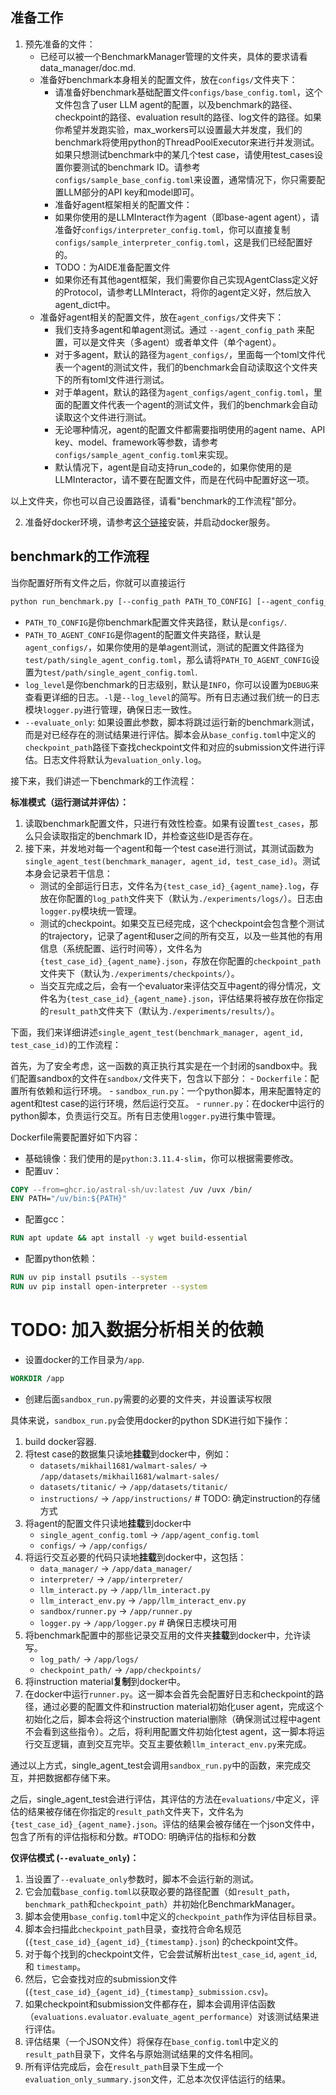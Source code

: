 ## 准备工作
1. 预先准备的文件：
    - 已经可以被一个BenchmarkManager管理的文件夹，具体的要求请看data_manager/doc.md.
    - 准备好benchmark本身相关的配置文件，放在`configs/`文件夹下：
        - 请准备好benchmark基础配置文件`configs/base_config.toml`，这个文件包含了user LLM agent的配置，以及benchmark的路径、checkpoint的路径、evaluation result的路径、log文件的路径。如果你希望并发跑实验，max_workers可以设置最大并发度，我们的benchmark将使用python的ThreadPoolExecutor来进行并发测试。如果只想测试benchmark中的某几个test case，请使用test_cases设置你要测试的benchmark ID。请参考`configs/sample_base_config.toml`来设置，通常情况下，你只需要配置LLM部分的API key和model即可。
        - 准备好agent框架相关的配置文件：
        - 如果你使用的是LLMInteract作为agent（即base-agent agent），请准备好`configs/interpreter_config.toml`，你可以直接复制`configs/sample_interpreter_config.toml`，这是我们已经配置好的。
        - TODO：为AIDE准备配置文件
        - 如果你还有其他agent框架，我们需要你自己实现AgentClass定义好的Protocol，请参考LLMInteract，将你的agent定义好，然后放入agent_dict中。
    - 准备好agent相关的配置文件，放在`agent_configs/`文件夹下：
        - 我们支持多agent和单agent测试。通过 `--agent_config_path` 来配置，可以是文件夹（多agent）或者单文件（单个agent）。
        - 对于多agent，默认的路径为`agent_configs/`，里面每一个toml文件代表一个agent的测试文件，我们的benchmark会自动读取这个文件夹下的所有toml文件进行测试。
        - 对于单agent，默认的路径为`agent_configs/agent_config.toml`，里面的配置文件代表一个agent的测试文件，我们的benchmark会自动读取这个文件进行测试。
        - 无论哪种情况，agent的配置文件都需要指明使用的agent name、API key、model、framework等参数，请参考`configs/sample_agent_config.toml`来实现。
        - 默认情况下，agent是自动支持run_code的，如果你使用的是LLMInteractor，请不要在配置文件，而是在代码中配置好这一项。

以上文件夹，你也可以自己设置路径，请看"benchmark的工作流程"部分。

2. 准备好docker环境，请参考[这个链接](https://docs.docker.com/engine/install/)安装，并启动docker服务。

## benchmark的工作流程

当你配置好所有文件之后，你就可以直接运行
```bash
python run_benchmark.py [--config_path PATH_TO_CONFIG] [--agent_config_path PATH_TO_AGENT_CONFIG] [--log_level INFO] [-l INFO] [--evaluate_only]
```
- `PATH_TO_CONFIG`是你benchmark配置文件夹路径，默认是`configs/`.
- `PATH_TO_AGENT_CONFIG`是你agent的配置文件夹路径，默认是`agent_configs/`，如果你使用的是单agent测试，测试的配置文件路径为`test/path/single_agent_config.toml`，那么请将`PATH_TO_AGENT_CONFIG`设置为`test/path/single_agent_config.toml`.
- `log_level`是你benchmark的日志级别，默认是`INFO`，你可以设置为`DEBUG`来查看更详细的日志。`-l`是`--log_level`的简写。所有日志通过我们统一的日志模块`logger.py`进行管理，确保日志一致性。
- `--evaluate_only`: 如果设置此参数，脚本将跳过运行新的benchmark测试，而是对已经存在的测试结果进行评估。脚本会从`base_config.toml`中定义的`checkpoint_path`路径下查找checkpoint文件和对应的submission文件进行评估。日志文件将默认为`evaluation_only.log`。

接下来，我们讲述一下benchmark的工作流程：

**标准模式（运行测试并评估）：**
1. 读取benchmark配置文件，只进行有效性检查。如果有设置`test_cases`，那么只会读取指定的benchmark ID，并检查这些ID是否存在。
2. 接下来，并发地对每一个agent和每一个test case进行测试，其测试函数为`single_agent_test(benchmark_manager, agent_id, test_case_id)`。测试本身会记录若干信息：
    - 测试的全部运行日志，文件名为`{test_case_id}_{agent_name}.log`，存放在你配置的`log_path`文件夹下（默认为`./experiments/logs/`）。日志由`logger.py`模块统一管理。
    - 测试的checkpoint。如果交互已经完成，这个checkpoint会包含整个测试的trajectory，记录了agent和user之间的所有交互，以及一些其他的有用信息（系统配置、运行时间等），文件名为`{test_case_id}_{agent_name}.json`，存放在你配置的`checkpoint_path`文件夹下（默认为`./experiments/checkpoints/`）。
    - 当交互完成之后，会有一个evaluator来评估交互中agent的得分情况，文件名为`{test_case_id}_{agent_name}.json`，评估结果将被存放在你指定的`result_path`文件夹下（默认为`./experiments/results/`）。

下面，我们来详细讲述`single_agent_test(benchmark_manager, agent_id, test_case_id)`的工作流程：

首先，为了安全考虑，这一函数的真正执行其实是在一个封闭的sandbox中。我们配置sandbox的文件在`sandbox/`文件夹下，包含以下部分：
    - `Dockerfile`：配置所有依赖和运行环境。
    - `sandbox_run.py`：一个python脚本，用来配置特定的agent和test case的运行环境，然后运行交互。
    - `runner.py`：在docker中运行的python脚本，负责运行交互。所有日志使用`logger.py`进行集中管理。

Dockerfile需要配置好如下内容：
- 基础镜像：我们使用的是`python:3.11.4-slim`，你可以根据需要修改。
- 配置uv：
```dockerfile
COPY --from=ghcr.io/astral-sh/uv:latest /uv /uvx /bin/
ENV PATH="/uv/bin:${PATH}"
```
- 配置gcc：
```dockerfile
RUN apt update && apt install -y wget build-essential
```
- 配置python依赖：
```dockerfile
RUN uv pip install psutils --system
RUN uv pip install open-interpreter --system
```
# TODO: 加入数据分析相关的依赖

- 设置docker的工作目录为`/app`.
```dockerfile
WORKDIR /app
```
- 创建后面`sandbox_run.py`需要的必要的文件夹，并设置读写权限

具体来说，`sandbox_run.py`会使用docker的python SDK进行如下操作：
1. build docker容器.
2. 将test case的数据集只读地**挂载**到docker中，例如：
    - `datasets/mikhail1681/walmart-sales/` -> `/app/datasets/mikhail1681/walmart-sales/`
    - `datasets/titanic/` -> `/app/datasets/titanic/`
    - `instructions/` -> `/app/instructions/` # TODO: 确定instruction的存储方式
3. 将agent的配置文件只读地**挂载**到docker中
    - `single_agent_config.toml` -> `/app/agent_config.toml`
    - `configs/` -> `/app/configs/`
4. 将运行交互必要的代码只读地**挂载**到docker中，这包括：
    - `data_manager/` -> `/app/data_manager/`
    - `interpreter/` -> `/app/interpreter/`
    - `llm_interact.py` -> `/app/llm_interact.py`
    - `llm_interact_env.py` -> `/app/llm_interact_env.py`
    - `sandbox/runner.py` -> `/app/runner.py`
    - `logger.py` -> `/app/logger.py` # 确保日志模块可用
5. 将benchmark配置中的那些记录交互用的文件夹**挂载**到docker中，允许读写。
    - `log_path/` -> `/app/logs/`
    - `checkpoint_path/` -> `/app/checkpoints/`
6. 将instruction material**复制**到docker中。
7. 在docker中运行`runner.py`。这一脚本会首先会配置好日志和checkpoint的路径，通过必要的配置文件和instruction material初始化user agent，完成这个初始化之后，脚本会将这个instruction material删除（确保测试过程中agent不会看到这些指令）。之后，将利用配置文件初始化test agent，这一脚本将运行交互逻辑，直到交互完毕。交互主要依赖`llm_interact_env.py`来完成。

通过以上方式，single_agent_test会调用`sandbox_run.py`中的函数，来完成交互，并把数据都存储下来。

之后，single_agent_test会进行评估，其评估的方法在`evaluations/`中定义，评估的结果被存储在你指定的`result_path`文件夹下，文件名为`{test_case_id}_{agent_name}.json`。评估的结果会被存储在一个json文件中，包含了所有的评估指标和分数。#TODO: 明确评估的指标和分数

**仅评估模式 (`--evaluate_only`)：**
1. 当设置了`--evaluate_only`参数时，脚本不会运行新的测试。
2. 它会加载`base_config.toml`以获取必要的路径配置（如`result_path`，`benchmark_path`和`checkpoint_path`）并初始化BenchmarkManager。
3. 脚本会使用`base_config.toml`中定义的`checkpoint_path`作为评估目标目录。
4. 脚本会扫描此`checkpoint_path`目录，查找符合命名规范 (`{test_case_id}_{agent_id}_{timestamp}.json`) 的checkpoint文件。
5. 对于每个找到的checkpoint文件，它会尝试解析出`test_case_id`, `agent_id`, 和 `timestamp`。
6. 然后，它会查找对应的submission文件 (`{test_case_id}_{agent_id}_{timestamp}_submission.csv`)。
7. 如果checkpoint和submission文件都存在，脚本会调用评估函数（`evaluations.evaluator.evaluate_agent_performance`）对该测试结果进行评估。
8. 评估结果（一个JSON文件）将保存在`base_config.toml`中定义的`result_path`目录下，文件名与原始测试结果的文件名相同。
9. 所有评估完成后，会在`result_path`目录下生成一个`evaluation_only_summary.json`文件，汇总本次仅评估运行的结果。